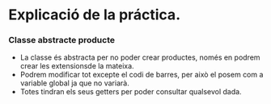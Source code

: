 # Explicació de la práctica.


### Classe abstracte producte
- La classe és abstracta per no poder crear productes, només en podrem crear les extensionsde la mateixa.
- Podrem modificar tot excepte el codi de barres, per això el posem com a variable global ja que no variarà.
- Totes tindran els seus getters per poder consultar qualsevol dada.
